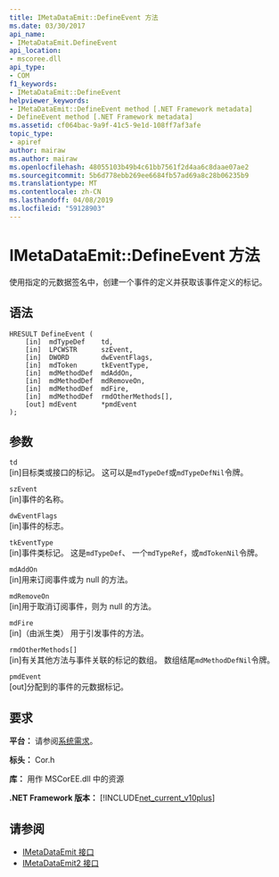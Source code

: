 ```yaml
---
title: IMetaDataEmit::DefineEvent 方法
ms.date: 03/30/2017
api_name:
- IMetaDataEmit.DefineEvent
api_location:
- mscoree.dll
api_type:
- COM
f1_keywords:
- IMetaDataEmit::DefineEvent
helpviewer_keywords:
- IMetaDataEmit::DefineEvent method [.NET Framework metadata]
- DefineEvent method [.NET Framework metadata]
ms.assetid: cf064bac-9a9f-41c5-9e1d-108ff7af3afe
topic_type:
- apiref
author: mairaw
ms.author: mairaw
ms.openlocfilehash: 48055103b49b4c61bb7561f2d4aa6c8daae07ae2
ms.sourcegitcommit: 5b6d778ebb269ee6684fb57ad69a8c28b06235b9
ms.translationtype: MT
ms.contentlocale: zh-CN
ms.lasthandoff: 04/08/2019
ms.locfileid: "59128903"
---
```

# <a name="imetadataemitdefineevent-method"></a>IMetaDataEmit::DefineEvent 方法
使用指定的元数据签名中，创建一个事件的定义并获取该事件定义的标记。  
  
## <a name="syntax"></a>语法  
  
```  
HRESULT DefineEvent (   
    [in]  mdTypeDef    td,   
    [in]  LPCWSTR      szEvent,   
    [in]  DWORD        dwEventFlags,   
    [in]  mdToken      tkEventType,   
    [in]  mdMethodDef  mdAddOn,   
    [in]  mdMethodDef  mdRemoveOn,   
    [in]  mdMethodDef  mdFire,   
    [in]  mdMethodDef  rmdOtherMethods[],   
    [out] mdEvent      *pmdEvent   
);  
```  
  
## <a name="parameters"></a>参数  
 `td`  
 [in]目标类或接口的标记。 这可以是`mdTypeDef`或`mdTypeDefNil`令牌。  
  
 `szEvent`  
 [in]事件的名称。  
  
 `dwEventFlags`  
 [in]事件的标志。  
  
 `tkEventType`  
 [in]事件类标记。 这是`mdTypeDef`、 一个`mdTypeRef`，或`mdTokenNil`令牌。  
  
 `mdAddOn`  
 [in]用来订阅事件或为 null 的方法。  
  
 `mdRemoveOn`  
 [in]用于取消订阅事件，则为 null 的方法。  
  
 `mdFire`  
 [in]（由派生类） 用于引发事件的方法。  
  
 `rmdOtherMethods[]`  
 [in]有关其他方法与事件关联的标记的数组。 数组结尾`mdMethodDefNil`令牌。  
  
 `pmdEvent`  
 [out]分配到的事件的元数据标记。  
  
## <a name="requirements"></a>要求  
 **平台：** 请参阅[系统需求](../../../../docs/framework/get-started/system-requirements.md)。  
  
 **标头：** Cor.h  
  
 **库：** 用作 MSCorEE.dll 中的资源  
  
 **.NET Framework 版本：** [!INCLUDE[net_current_v10plus](../../../../includes/net-current-v10plus-md.md)]  
  
## <a name="see-also"></a>请参阅

- [IMetaDataEmit 接口](../../../../docs/framework/unmanaged-api/metadata/imetadataemit-interface.md)
- [IMetaDataEmit2 接口](../../../../docs/framework/unmanaged-api/metadata/imetadataemit2-interface.md)
